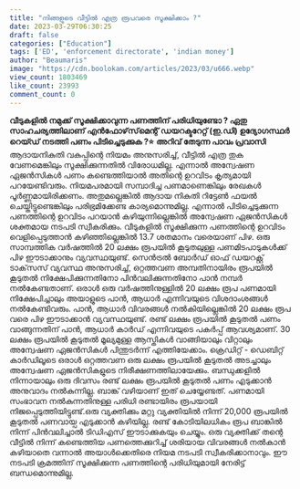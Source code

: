 ```yaml
---
title: "നിങ്ങളുടെ വീട്ടിൽ എത്ര രൂപവരെ സൂക്ഷിക്കാം ?"
date: 2023-03-29T06:30:25
draft: false
categories: ["Education"]
tags: ['ED', 'enforcement directorate', 'indian money']
author: "Beaumaris"
image: "https://cdn.boolokam.com/articles/2023/03/u666.webp"
view_count: 1803469
like_count: 23993
comment_count: 0
---
```


**വീടുകളില്‍ നമുക്ക് സൂക്ഷിക്കാവുന്ന പണത്തിന് പരിധിയുണ്ടോ ? ഏതു സാഹചര്യത്തിലാണ് എന്‍ഫോഴ്‌സ്‌മെന്റ് ഡയറക്ടറേറ്റ് (ഇ.ഡി) ഉദ്യോഗസ്ഥര്‍ റെയ്ഡ് നടത്തി പണം പിടിച്ചെടുക്കുക ?⭐** **അറിവ് തേടുന്ന പാവം പ്രവാസി** ആദായനികുതി വകുപ്പിന്റെ നിയമം അനുസരിച്ച്, വീട്ടില്‍ എത്ര തുക വേണമെങ്കിലും സൂക്ഷിക്കുന്നതില്‍ വിരോധമില്ല. എന്നാല്‍ അന്വേഷണ ഏജന്‍സികള്‍ പണം കണ്ടെത്തിയാല്‍ അതിന്റെ ഉറവിടം കൃത്യമായി പറയേണ്ടിവരും. നിയമപരമായി സമ്പാദിച്ച പണമാണെങ്കിലും രേഖകള്‍ പൂര്‍ണ്ണമായിരിക്കണം. അതുമല്ലെങ്കില്‍ ആദായ നികുതി റിട്ടേണ്‍ ഫയല്‍ ചെയ്തിട്ടുണ്ടെങ്കിലും പരിഭ്രമിക്കേണ്ട കാര്യമൊന്നുമില്ല. എന്നാല്‍ പിടിച്ചെടുക്കുന്ന പണത്തിന്റെ ഉറവിടം പറയാന്‍ കഴിയുന്നില്ലെങ്കില്‍ അന്വേഷണ ഏജന്‍സികള്‍ ശക്തമായ നടപടി സ്വീകരിക്കും. വീടുകളില്‍ സൂക്ഷിക്കുന്ന പണത്തിന്റെ ഉറവിടം വെളിപ്പെടുത്താന്‍ കഴിഞ്ഞില്ലെങ്കില്‍ 13.7 ശതമാനം വരെയാണ് പിഴ. ഒരു സാമ്പത്തിക വര്‍ഷത്തില്‍ 20 ലക്ഷം രൂപയില്‍ കൂടുതലുള്ള പണമിടപാടുകള്‍ക്ക് പിഴ ഈടാക്കാനും വ്യവസ്ഥയുണ്ട്. സെന്‍ട്രല്‍ ബോര്‍ഡ് ഓഫ് ഡയറക്റ്റ് ടാക്‌സസ് വ്യവസ്ഥ അനുസരിച്ച്, ഒറ്റത്തവണ അമ്പതിനായിരം രൂപയില്‍ കൂടുതല്‍ നിക്ഷേപിക്കുന്നതിനോ പിന്‍വലിക്കുന്നതിനോ പാന്‍ നമ്പര്‍ നല്‍കേണ്ടതാണ്. ഒരാള്‍ ഒരു വര്‍ഷത്തിനുള്ളില്‍ 20 ലക്ഷം രൂപ പണമായി നിക്ഷേപിച്ചാലും അയാളുടെ പാന്‍, ആധാര്‍ എന്നിവയുടെ വിശദാംശങ്ങള്‍ നല്‍കേണ്ടിവരും. പാന്‍, ആധാര്‍ വിവരങ്ങള്‍ നല്‍കിയില്ലെങ്കില്‍ 20 ലക്ഷം രൂപ വരെ പിഴ ഈടാക്കാന്‍ വ്യവസ്ഥയുണ്ട്. രണ്ട് ലക്ഷം രൂപയില്‍ കൂടുതല്‍ പണം വാങ്ങുന്നതിന് പാന്‍, ആധാര്‍ കാര്‍ഡ് എന്നിവയുടെ പകര്‍പ്പ് ആവശ്യമാണ്. 30 ലക്ഷം രൂപയില്‍ കൂടുതല്‍ മൂല്യമുള്ള ആസ്തികള്‍ വാങ്ങിയാലും വിറ്റാലും അന്വേഷണ ഏജന്‍സികള്‍ പിന്തുടര്‍ന്ന് എത്തിയേക്കാം. ക്രെഡിറ്റ് - ഡെബിറ്റ് കാര്‍ഡിലൂടെ ഒരാള്‍ ഒറ്റത്തവണ ഒരു ലക്ഷം രൂപയില്‍ കൂടുതല്‍ അടച്ചാലും അന്വേഷണ ഏജന്‍സികളുടെ നിരീക്ഷണത്തിലായേക്കും. ബന്ധുക്കളില്‍ നിന്നായാലും ഒരു ദിവസം രണ്ട് ലക്ഷം രൂപയില്‍ കൂടുതല്‍ പണം എടുക്കാന്‍ അനുവാദം നല്‍കുന്നില്ല. ബാങ്ക് വഴിയാണ് ഇത് ചെയ്യേണ്ടത്. പണമായി സംഭാവന നല്‍കുന്നതിനുള്ള പരിധി രണ്ടായിരം രൂപയായി നിജപ്പെടുത്തിയിട്ടുണ്ട്.ഒരു വ്യക്തിക്കും മറ്റു വ്യക്തിയില്‍ നിന്ന് 20,000 രൂപയില്‍ കൂടുതല്‍ പണവായ്പ എടുക്കാന്‍ കഴിയില്ല. രണ്ട് കോടിയിലധികം രൂപ ബാങ്കില്‍ നിന്ന് പിന്‍വലിച്ചാല്‍ ടിഡിഎസ് ഈടാക്കുകയും ചെയ്യും. ഒരു വ്യക്തിക്ക് തന്റെ വീട്ടില്‍ നിന്ന് കണ്ടെത്തിയ പണത്തെക്കുറിച്ച് ശരിയായ വിവരങ്ങള്‍ നല്‍കാന്‍ കഴിയാതെ വന്നാല്‍ അയാള്‍ക്കെതിരെ നിയമ നടപടി സ്വീകരിക്കാനാവും. ഈ നടപടി ക്രമത്തിന് സൂക്ഷിക്കുന്ന പണത്തിന്റെ പരിധിയുമായി നേരിട്ട് ബന്ധമൊന്നുമില്ല.
